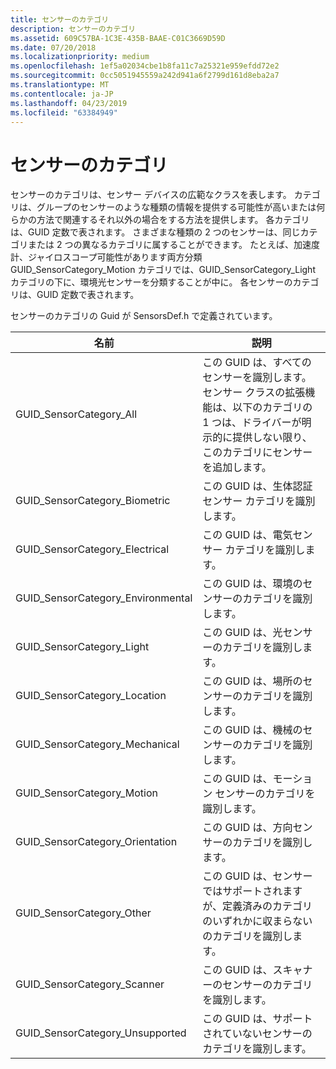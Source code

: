```yaml
---
title: センサーのカテゴリ
description: センサーのカテゴリ
ms.assetid: 609C57BA-1C3E-435B-BAAE-C01C3669D59D
ms.date: 07/20/2018
ms.localizationpriority: medium
ms.openlocfilehash: 1ef5a02034cbe1b8fa11c7a25321e959efdd72e2
ms.sourcegitcommit: 0cc5051945559a242d941a6f2799d161d8eba2a7
ms.translationtype: MT
ms.contentlocale: ja-JP
ms.lasthandoff: 04/23/2019
ms.locfileid: "63384949"
---
```

# <a name="sensor-categories"></a>センサーのカテゴリ

センサーのカテゴリは、センサー デバイスの広範なクラスを表します。 カテゴリは、グループのセンサーのような種類の情報を提供する可能性が高いまたは何らかの方法で関連するそれ以外の場合をする方法を提供します。 各カテゴリは、GUID 定数で表されます。 さまざまな種類の 2 つのセンサーは、同じカテゴリまたは 2 つの異なるカテゴリに属することができます。 たとえば、加速度計、ジャイロスコープ可能性があります両方分類 GUID_SensorCategory_Motion カテゴリでは、GUID_SensorCategory_Light カテゴリの下に、環境光センサーを分類することが中に。 各センサーのカテゴリは、GUID 定数で表されます。

センサーのカテゴリの Guid が SensorsDef.h で定義されています。

| 名前 | 説明 |
| --- | --- |
| GUID_SensorCategory_All| この GUID は、すべてのセンサーを識別します。 センサー クラスの拡張機能は、以下のカテゴリの 1 つは、ドライバーが明示的に提供しない限り、このカテゴリにセンサーを追加します。 |
| GUID_SensorCategory_Biometric | この GUID は、生体認証センサー カテゴリを識別します。 |
| GUID_SensorCategory_Electrical | この GUID は、電気センサー カテゴリを識別します。 |
| GUID_SensorCategory_Environmental| この GUID は、環境のセンサーのカテゴリを識別します。 |
| GUID_SensorCategory_Light| この GUID は、光センサーのカテゴリを識別します。 |
| GUID_SensorCategory_Location | この GUID は、場所のセンサーのカテゴリを識別します。 |
| GUID_SensorCategory_Mechanical| この GUID は、機械のセンサーのカテゴリを識別します。 |
| GUID_SensorCategory_Motion| この GUID は、モーション センサーのカテゴリを識別します。 |
| GUID_SensorCategory_Orientation | この GUID は、方向センサーのカテゴリを識別します。 |
| GUID_SensorCategory_Other | この GUID は、センサーではサポートされますが、定義済みのカテゴリのいずれかに収まらないのカテゴリを識別します。 |
| GUID_SensorCategory_Scanner| この GUID は、スキャナーのセンサーのカテゴリを識別します。 |
| GUID_SensorCategory_Unsupported| この GUID は、サポートされていないセンサーのカテゴリを識別します。 |

